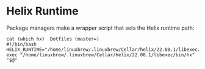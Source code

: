 # Helix Runtime

Package managers make a wrapper script that sets the Helix runtime path:

```
cat (which hx)  Dotfiles (master=)
#!/bin/bash
HELIX_RUNTIME="/home/linuxbrew/.linuxbrew/Cellar/helix/22.08.1/libexec/runtime" exec "/home/linuxbrew/.linuxbrew/Cellar/helix/22.08.1/libexec/bin/hx"  "$@"
```